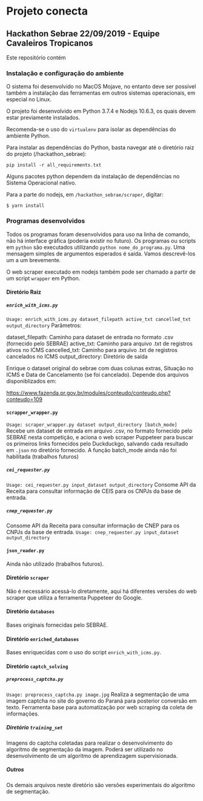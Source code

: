 # Projeto conecta #
## Hackathon Sebrae 22/09/2019 - Equipe Cavaleiros Tropicanos ##

Este repositório contém 

### Instalação e configuração do ambiente

O sistema foi desenvolvido no MacOS Mojave, 
no entanto deve ser possível também a instalação das ferramentas em outros sistemas operacionais,
em especial no Linux.

O projeto foi desenvolvido em Python 3.7.4 e Nodejs 10.6.3, os quais devem estar previamente instalados.

Recomenda-se o uso do `virtualenv` para isolar as dependências do ambiente Python.

Para instalar as dependências do Python, basta navegar até o diretório raiz do projeto (/hackathon_sebrae):

`pip install -r all_requirements.txt`

Alguns pacotes python dependem da instalação de dependências no Sistema Operacional nativo.

Para a parte do nodejs, em `/hackathon_sebrae/scraper`, digitar:

` $ yarn install `



### Programas desenvolvidos

Todos os programas foram desenvolvidos para uso na linha de comando, não há interface gráfica (poderia existir no futuro). 
Os programas ou scripts em `python` são executados utilizando `python nome_do_programa.py`. Uma mensagem simples de argumentos esperados é saída.
Vamos descrevê-los um a um brevemente.

O web scraper executado em nodejs também pode ser chamado a partir de um script `wrapper` em Python.

#### Diretório Raiz
##### `enrich_with_icms.py`
`Usage: enrich_with_icms.py dataset_filepath active_txt cancelled_txt output_directory`
Parâmetros:

dataset_filepath: Caminho para dataset de entrada no formato .csv (fornecido pelo SEBRAE)
active_txt: Caminho para arquivo .txt de registros ativos no ICMS
cancelled_txt: Caminho para arquivo .txt de registros cancelados no ICMS
output_directory: Diretório de saída

Enrique o dataset original do sebrae com duas colunas extras, Situação no ICMS e Data de Cancelamento (se foi cancelado). Depende dos arquivos disponiblizados em:

https://www.fazenda.pr.gov.br/modules/conteudo/conteudo.php?conteudo=109

#### `scrapper_wrapper.py`

`Usage: scraper_wrapper.py dataset output_directory [batch_mode]`
Recebe um dataset de entrada em arquivo .csv, no formato fornecido pelo SEBRAE nesta competição,
e aciona o web scraper Puppeteer para buscar os primeiros links fornecidos pelo Duckduckgo, salvando cada resultado em
`.json` no diretório fornecido. A função batch_mode ainda não foi habilitada (trabalhos futuros)

##### `cei_requester.py`
`Usage: cei_requester.py input_dataset output_directory`
Consome API da Receita para consultar informação de CEIS para os CNPJs da base de entrada. 

##### `cnep_requester.py`
Consome API da Receita para consultar informação de CNEP para os CNPJs da base de entrada. 
`Usage: cnep_requester.py input_dataset output_directory`


#### `json_reader.py`
Ainda não utilizado (trabalhos futuros).

#### Diretório `scraper`
Não é necessário acessá-lo diretamente, aqui há diferentes versões do web scraper que utiliza a ferramenta Puppeteer do Google.

#### Diretório `databases`
Bases originais fornecidas pelo SEBRAE.

#### Diretório `enriched_databases`
Bases enriquecidas com o uso do script `enrich_with_icms.py`.


#### Diretório `captch_solving`
##### `preprocess_captcha.py`
`Usage: preprocess_captcha.py image.jpg`
Realiza a segmentação de uma imagem captcha no site do governo do Paraná para posterior conversão em texto. Ferramenta base para automatização por web scraping da coleta de informações.

##### Diretório `training_set`
Imagens do captcha coletadas para realizar o desenvolvimento do algoritmo de segmentação da imagem. Poderá ser utilizado no desenvolvimento de um algoritmo de aprendizagem supervisionada.

##### Outros
Os demais arquivos neste diretório são versões experimentais do algoritmo de segmentação.

